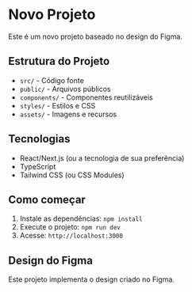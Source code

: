 # Novo Projeto

Este é um novo projeto baseado no design do Figma.

## Estrutura do Projeto

- `src/` - Código fonte
- `public/` - Arquivos públicos
- `components/` - Componentes reutilizáveis
- `styles/` - Estilos e CSS
- `assets/` - Imagens e recursos

## Tecnologias

- React/Next.js (ou a tecnologia de sua preferência)
- TypeScript
- Tailwind CSS (ou CSS Modules)

## Como começar

1. Instale as dependências: `npm install`
2. Execute o projeto: `npm run dev`
3. Acesse: `http://localhost:3000`

## Design do Figma

Este projeto implementa o design criado no Figma. 